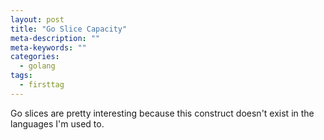 ```yaml
---
layout: post
title: "Go Slice Capacity"
meta-description: ""
meta-keywords: ""
categories: 
  - golang
tags:
  - firsttag
---
```

Go slices are pretty interesting because this construct doesn't exist in the languages I'm used to. 
